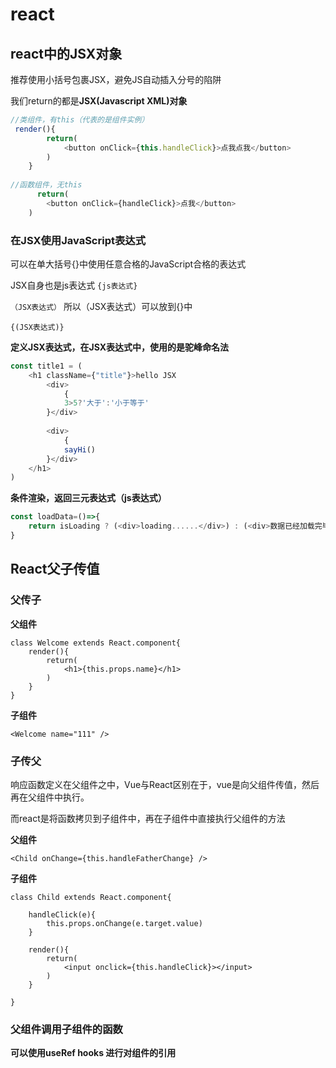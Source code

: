 # react
## react中的JSX对象

推荐使用小括号包裹JSX，避免JS自动插入分号的陷阱

我们return的都是**JSX(Javascript XML)对象**

```js
//类组件，有this（代表的是组件实例）
 render(){
        return(
            <button onClick={this.handleClick}>点我点我</button>
        )
    }
    
//函数组件，无this
      return(
        <button onClick={handleClick}>点我</button>
    )
```

### 在JSX使用JavaScript表达式

可以在单大括号{}中使用任意合格的JavaScript合格的表达式

JSX自身也是js表达式 `{js表达式}` 

`（JSX表达式）` 所以（JSX表达式）可以放到{}中

`{(JSX表达式)}`

**定义JSX表达式，在JSX表达式中，使用的是驼峰命名法**

```js
const title1 = (
    <h1 className={"title"}>hello JSX
        <div>
            {
            3>5?'大于':'小于等于'
        }</div>
 
        <div>
            {
            sayHi()
        }</div>
    </h1>
)
```

**条件渲染，返回三元表达式（js表达式）**

```js
const loadData=()=>{
    return isLoading ? (<div>loading......</div>) : (<div>数据已经加载完毕</div>)
}
```
## React父子传值

### 父传子
**父组件**

```react
class Welcome extends React.component{
    render(){
        return(
            <h1>{this.props.name}</h1>
        )
    }
}
```
**子组件**
```react
<Welcome name="111" />
```

### 子传父

响应函数定义在父组件之中，Vue与React区别在于，vue是向父组件传值，然后再在父组件中执行。

而react是将函数拷贝到子组件中，再在子组件中直接执行父组件的方法

**父组件**

```react
<Child onChange={this.handleFatherChange} />
```
**子组件**

```react
class Child extends React.component{
    
    handleClick(e){
        this.props.onChange(e.target.value)
    }
    
    render(){
        return(
            <input onclick={this.handleClick}></input>
        )
    }
    
}
```

### 父组件调用子组件的函数

**可以使用useRef hooks 进行对组件的引用**